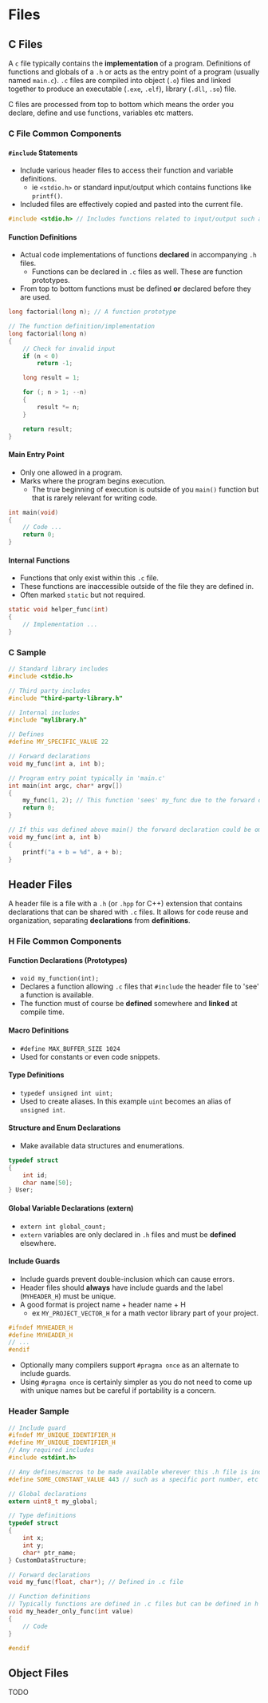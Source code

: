 # Files
## C Files
A `c` file typically contains the **implementation** of a program. Definitions of functions and globals of a `.h` or acts as the entry point of a program (usually named `main.c`). `.c` files are compiled into object (`.o`) files and linked together to produce an executable (`.exe`, `.elf`), library (`.dll`, `.so`) file.

C files are processed from top to bottom which means the order you declare, define and use functions, variables etc matters.
### C File Common Components
#### `#include` Statements
- Include various header files to access their function and variable definitions.
    - ie `<stdio.h>` or standard input/output which contains functions like `printf()`.
- Included files are effectively copied and pasted into the current file.
```c
#include <stdio.h> // Includes functions related to input/output such as printing characters to a terminal.
```
#### Function Definitions
- Actual code implementations of functions **declared** in accompanying `.h` files.
    - Functions can be declared in `.c` files as well. These are function prototypes.
- From top to bottom functions must be defined **or** declared before they are used.
```c
long factorial(long n); // A function prototype

// The function definition/implementation
long factorial(long n)
{
    // Check for invalid input
    if (n < 0)
        return -1;

    long result = 1;

    for (; n > 1; --n)
    {
        result *= n;
    }

    return result;
}
```
#### Main Entry Point
- Only one allowed in a program.
- Marks where the program begins execution.
    - The true beginning of execution is outside of you `main()` function but that is rarely relevant for writing code.
```c
int main(void)
{
    // Code ...
    return 0;
}
```
#### Internal Functions
- Functions that only exist within this `.c` file.
- These functions are inaccessible outside of the file they are defined in.
- Often marked `static` but not required.
```c
static void helper_func(int)
{
    // Implementation ...
}
```
### C Sample
```c
// Standard library includes
#include <stdio.h>

// Third party includes
#include "third-party-library.h"

// Internal includes
#include "mylibrary.h"

// Defines
#define MY_SPECIFIC_VALUE 22

// Forward declarations
void my_func(int a, int b);

// Program entry point typically in 'main.c'
int main(int argc, char* argv[])
{
    my_func(1, 2); // This function 'sees' my_func due to the forward declaration above.
    return 0;
}

// If this was defined above main() the forward declaration could be omitted
void my_func(int a, int b)
{
    printf("a + b = %d", a + b);
}
```
## Header Files
A header file is a file with a `.h` (or `.hpp` for C++) extension that contains declarations that can be shared with `.c` files. It allows for code reuse and organization, separating **declarations** from **definitions**.
### H File Common Components
#### Function Declarations (Prototypes)
- `void my_function(int);`
- Declares a function allowing `.c` files that `#include` the header file to 'see' a function is available.
- The function must of course be **defined** somewhere and **linked** at compile time.
#### Macro Definitions
- `#define MAX_BUFFER_SIZE 1024`
- Used for constants or even code snippets.
#### Type Definitions
- `typedef unsigned int uint;`
- Used to create aliases. In this example `uint` becomes an alias of `unsigned int`.
#### Structure and Enum Declarations
- Make available data structures and enumerations.

```c 
typedef struct
{
    int id;
    char name[50];
} User;
```
#### Global Variable Declarations (extern)
- `extern int global_count;`
- `extern` variables are only declared in `.h` files and must be **defined** elsewhere.
#### Include Guards
- Include guards prevent double-inclusion which can cause errors.
- Header files should **always** have include guards and the label (`MYHEADER_H`) must be unique.
- A good format is project name + header name + H
    - ex `MY_PROJECT_VECTOR_H` for a math vector library part of your project.
```c
#ifndef MYHEADER_H
#define MYHEADER_H
// ...
#endif
```
- Optionally many compilers support `#pragma once` as an alternate to include guards.
- Using `#pragma once` is certainly simpler as you do not need to come up with unique names but be careful if portability is a concern.
### Header Sample
```c
// Include guard
#ifndef MY_UNIQUE_IDENTIFIER_H
#define MY_UNIQUE_IDENTIFIER_H
// Any required includes
#include <stdint.h>

// Any defines/macros to be made available wherever this .h file is included
#define SOME_CONSTANT_VALUE 443 // such as a specific port number, etc

// Global declarations
extern uint8_t my_global;

// Type definitions
typedef struct
{
    int x;
    int y;
    char* ptr_name;
} CustomDataStructure;

// Forward declarations
void my_func(float, char*); // Defined in .c file

// Function definitions
// Typically functions are defined in .c files but can be defined in h files for specific purposes such as header only libraries
void my_header_only_func(int value)
{
    // Code
}

#endif
```
## Object Files
TODO
